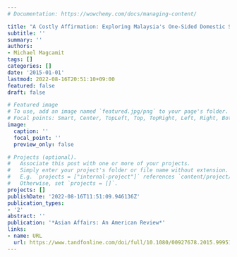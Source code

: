 ```yaml
---
# Documentation: https://wowchemy.com/docs/managing-content/

title: "A Costly Affirmation: Exploring Malaysia's One-Sided Domestic Security Dilemma"
subtitle: ''
summary: ''
authors:
- Michael Magcamit
tags: []
categories: []
date: '2015-01-01'
lastmod: 2022-08-16T20:51:10+09:00
featured: false
draft: false

# Featured image
# To use, add an image named `featured.jpg/png` to your page's folder.
# Focal points: Smart, Center, TopLeft, Top, TopRight, Left, Right, BottomLeft, Bottom, BottomRight.
image:
  caption: ''
  focal_point: ''
  preview_only: false

# Projects (optional).
#   Associate this post with one or more of your projects.
#   Simply enter your project's folder or file name without extension.
#   E.g. `projects = ["internal-project"]` references `content/project/deep-learning/index.md`.
#   Otherwise, set `projects = []`.
projects: []
publishDate: '2022-08-16T11:51:09.946136Z'
publication_types:
- '2'
abstract: ''
publication: '*Asian Affairs: An American Review*'
links:
- name: URL
  url: https://www.tandfonline.com/doi/full/10.1080/00927678.2015.999516
---
```

